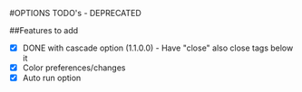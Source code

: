 #OPTIONS TODO's - DEPRECATED

##Features to add
- [x] DONE with cascade option (1.1.0.0) - Have "close" also close tags below it 
- [x] Color preferences/changes
- [x] Auto run option
